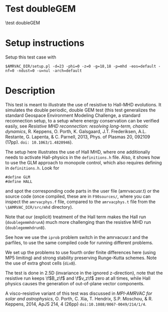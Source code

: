 # Test doubleGEM

\test doubleGEM

# Setup instructions

Setup this test case with

    $AMRVAC_DIR/setup.pl -d=23 -phi=0 -z=0 -g=18,18 -p=mhd -eos=default -nf=0 -ndust=0 -u=nul -arch=default

# Description

This test is meant to illustrate the use of resistive to Hall-MHD evolutions. It
simulates the double periodic, double GEM test (this test generalizes the
standard Geospace Environment Modeling Challenge, a standard reconnection setup,
to a setup where energy conservation can be verified easily, see *Resistive MHD
reconnection: resolving long-term, chaotic dynamics*, R. Keppens, O. Porth, K.
Galsgaard, J.T. Frederiksen, A.L. Restante, G. Lapenta, \& C. Parnell, 2013,
Phys. of Plasmas 20, 092109 (17pp). `doi: 10.1063/1.4820946`).

The setup here illustrates the use of Hall MHD, where one additionally needs to
activate Hall-physics in the `definitions.h` file. Also, it shows how to use the
GLM approach to monopole control, which also requires defining in
`definitions.h`. Look for

    #define GLM
    #define HALL

and spot the corresponding code parts in the user file (amrvacusr.t) or the
source code (once compiled, these are in `F90sources/`, where you can inspect
the `amrvacphys.f` file, compared to the `amrvacphys.t` file from the
`\$AMRVAC_DIR/src/mhd` directory).

Note that our (explicit) treatment of the Hall term makes the Hall run
(`doublegemmhdrunA`) much more challenging than the resistive MHD run
(`doublegemmhdrunB`).

See how we use the `iprob` problem switch in the amrvacusr.t and the parfiles,
to use the same compiled code for running different problems.

We set up the problems to use fourth order finite differences here (using MP5
limiting) and strong stability preserving Runge-Kutta schemes. Note the use of
extra ghost cells (`dixB`).

The test is done in 2.5D (invariance in the ignored z-direction), note that the
resistive run keeps \f$B_z\f$ and \f$v_z\f$ zero at all times, while Hall
physics causes the generation of out-of-plane vector components.

A visco-resistive variant of this test was discussed in *MPI-AMRVAC for solar
and astrophysics*, O. Porth, C. Xia, T. Hendrix, S.P. Moschou, \& R. Keppens,
2014, ApJS 214, 4 (26pp) `doi:10.1088/0067-0049/214/1/4`.


